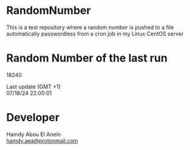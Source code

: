 # RandomNumber    
This is a test repository where a random number is pushed to a file automatically passwordless from a cron job in my Linux CentOS server    
# Random Number of the last run   
18240
      
Last update (GMT +1)    
07/18/24 22:00:01
# Developer    
Hamdy Abou El Anein   
hamdy.aea@protonmail.com
